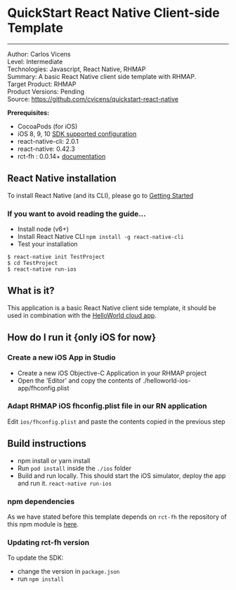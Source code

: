 # QuickStart React Native Client-side Template
---------
Author: Carlos Vicens   
Level: Intermediate   
Technologies: Javascript, React Native, RHMAP   
Summary: A basic React Native client side template with RHMAP.   
Target Product: RHMAP   
Product Versions: Pending   
Source: https://github.com/cvicens/quickstart-react-native

**Prerequisites:**

- CocoaPods (for iOS)
- iOS 8, 9, 10 [SDK supported configuration](https://access.redhat.com/node/2357761)
- react-native-cli: 2.0.1
- react-native: 0.42.3
- rct-fh : 0.0.14+ [documentation](https://www.npmjs.com/package/rct-fh)

## React Native installation
To install React Native (and its CLI), please go to [Getting Started](https://facebook.github.io/react-native/docs/getting-started.html)

### If you want to avoid reading the guide...
* Install node (v6+)
* Install React Native CLI `npm install -g react-native-cli`
* Test your installation

```
$ react-native init TestProject
$ cd TestProject
$ react-native run-ios
```

## What is it?
This application is a basic React Native client side template, it should be used in combination with the [HelloWorld cloud app](https://github.com/feedhenry-templates/helloworld-cloud).

## How do I run it {only iOS for now}  

### Create a new iOS App in Studio

- Create a new iOS Objective-C Application in your RHMAP project
- Open the 'Editor' and copy the contents of ./helloworld-ios-app/fhconfig.plist

### Adapt RHMAP iOS fhconfig.plist file in our RN application 

Edit `ios/fhconfig.plist` and paste the contents copied in the previous step

## Build instructions
 * npm install or yarn install
 * Run `pod install` inside the `./ios` folder
 * Build and run locally. This should start the iOS simulator, deploy the app and run it. ``react-native run-ios``

### npm dependencies
As we have stated before this template depends on ``rct-fh`` the repository of this npm module is [here](https://gitlab.com/cvicens/RCTFH).

### Updating rct-fh version
To update the SDK:
- change the version in ``package.json``
- run ``npm install``